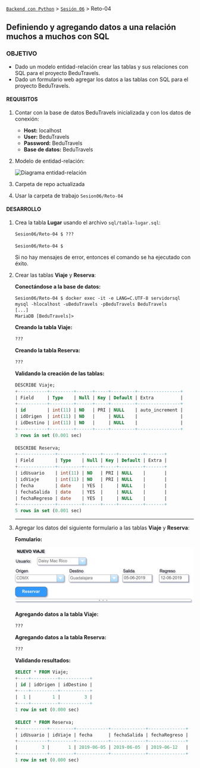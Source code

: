 [`Backend con Python`](../../Readme.md) > [`Sesión 06`](../Readme.md) > Reto-04
## Definiendo y agregando datos a una relación muchos a muchos con SQL

### OBJETIVO
 - Dado un modelo entidad-relación crear las tablas y sus relaciones con SQL para el proyecto BeduTravels.
 - Dado un formulario web agregar los datos a las tablas con SQL para el proyecto BeduTravels.

#### REQUISITOS
1. Contar con la base de datos BeduTravels inicializada y con los datos de conexión:

   - __Host:__ localhost
   - __User:__ BeduTravels
   - __Password:__ BeduTravels
   - __Base de datos:__ BeduTravels

1. Modelo de entidad-relación:

   ![Diagrama entidad-relación](modelo-entidad-relacion.jpg)

1. Carpeta de repo actualizada
1. Usar la carpeta de trabajo `Sesion06/Reto-04`


#### DESARROLLO
1. Crea la tabla __Lugar__ usando el archivo `sql/tabla-lugar.sql`:

   ```console
   Sesion06/Reto-04 $ ???

   Sesion06/Reto-04 $
   ```
   Si no hay mensajes de error, entonces el comando se ha ejecutado con éxito.

1. Crear las tablas __Viaje__ y __Reserva__:

   __Conectándose a la base de datos:__

    ```console
    Sesion06/Reto-04 $ docker exec -it -e LANG=C.UTF-8 servidorsql mysql -hlocalhost -uBeduTravels -pBeduTravels BeduTravels
    [...]
    MariaDB [BeduTravels]>
    ```

   __Creando la tabla Viaje:__

   ```sql
   ???
   ```

   __Creando la tabla Reserva:__

   ```sql
   ???
   ```

   __Validando la creación de las tablas:__

   ```sql
   DESCRIBE Viaje;
   +-----------+---------+------+-----+---------+----------------+
   | Field     | Type    | Null | Key | Default | Extra          |
   +-----------+---------+------+-----+---------+----------------+
   | id        | int(11) | NO   | PRI | NULL    | auto_increment |
   | idOrigen  | int(11) | NO   |     | NULL    |                |
   | idDestino | int(11) | NO   |     | NULL    |                |
   +-----------+---------+------+-----+---------+----------------+
   3 rows in set (0.001 sec)

   DESCRIBE Reserva;
   +--------------+---------+------+-----+---------+-------+
   | Field        | Type    | Null | Key | Default | Extra |
   +--------------+---------+------+-----+---------+-------+
   | idUsuario    | int(11) | NO   | PRI | NULL    |       |
   | idViaje      | int(11) | NO   | PRI | NULL    |       |
   | fecha        | date    | YES  |     | NULL    |       |
   | fechaSalida  | date    | YES  |     | NULL    |       |
   | fechaRegreso | date    | YES  |     | NULL    |       |
   +--------------+---------+------+-----+---------+-------+
   5 rows in set (0.001 sec)
   ```
   ***

1. Agregar los datos del siguiente formulario a las tablas __Viaje__ y __Reserva__:

   __Fomulario:__

   ![Fomulario](assets/nuevo-viaje.jpg)

   __Agregando datos a la tabla Viaje:__

   ```sql
   ???
   ```

   __Agregando datos a la tabla Reserva:__

   ```sql
   ???
   ```

   __Validando resultados:__

   ```sql
   SELECT * FROM Viaje;
   +----+----------+-----------+
   | id | idOrigen | idDestino |
   +----+----------+-----------+
   |  1 |        1 |         3 |
   +----+----------+-----------+
   1 row in set (0.000 sec)

   SELECT * FROM Reserva;
   +-----------+---------+------------+-------------+--------------+
   | idUsuario | idViaje | fecha      | fechaSalida | fechaRegreso |
   +-----------+---------+------------+-------------+--------------+
   |         3 |       1 | 2019-06-05 | 2019-06-05  | 2019-06-12   |
   +-----------+---------+------------+-------------+--------------+
   1 row in set (0.000 sec)
   ```
